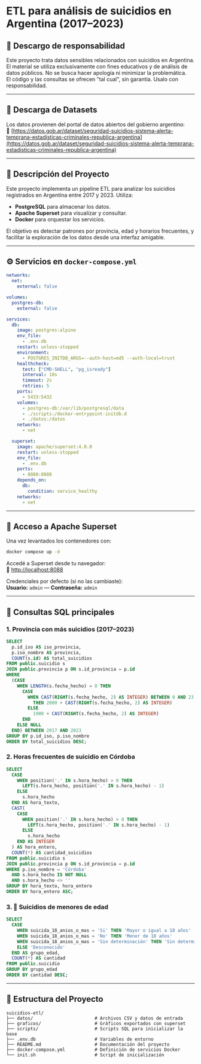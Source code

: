 # ETL para análisis de suicidios en Argentina (2017–2023)

## 🧾 Descargo de responsabilidad

Este proyecto trata datos sensibles relacionados con suicidios en Argentina. El material se utiliza exclusivamente con fines educativos y de análisis de datos públicos. No se busca hacer apología ni minimizar la problemática.  
El código y las consultas se ofrecen "tal cual", sin garantía. Usalo con responsabilidad.

---

## 📂 Descarga de Datasets

Los datos provienen del portal de datos abiertos del gobierno argentino:  
🔗 [https://datos.gob.ar/dataset/seguridad-suicidios-sistema-alerta-temprana-estadisticas-criminales-republica-argentina](https://datos.gob.ar/dataset/seguridad-suicidios-sistema-alerta-temprana-estadisticas-criminales-republica-argentina)

---

## 📌 Descripción del Proyecto

Este proyecto implementa un pipeline ETL para analizar los suicidios registrados en Argentina entre 2017 y 2023. Utiliza:

- **PostgreSQL** para almacenar los datos.
- **Apache Superset** para visualizar y consultar.
- **Docker** para orquestar los servicios.

El objetivo es detectar patrones por provincia, edad y horarios frecuentes, y facilitar la exploración de los datos desde una interfaz amigable.

---

## ⚙️ Servicios en `docker-compose.yml`

```yaml
networks:
  net:
    external: false

volumes:
  postgres-db:
    external: false

services:
  db:
    image: postgres:alpine
    env_file:
      - .env.db
    restart: unless-stopped
    environment:
      - POSTGRES_INITDB_ARGS=--auth-host=md5 --auth-local=trust
    healthcheck:
      test: ["CMD-SHELL", "pg_isready"]
      interval: 10s
      timeout: 2s
      retries: 5
    ports:
      - 5433:5432
    volumes:
      - postgres-db:/var/lib/postgresql/data
      - ./scripts:/docker-entrypoint-initdb.d
      - ./datos:/datos
    networks:
      - net

  superset:
    image: apache/superset:4.0.0
    restart: unless-stopped
    env_file:
      - .env.db
    ports:
      - 8088:8088
    depends_on:
      db:
        condition: service_healthy
    networks:
      - net
```

---

## 🧭 Acceso a Apache Superset

Una vez levantados los contenedores con:

```bash
docker compose up -d
```

Accedé a Superset desde tu navegador:  
🔗 [http://localhost:8088](http://localhost:8088)

Credenciales por defecto (si no las cambiaste):  
**Usuario:** `admin` — **Contraseña:** `admin`

---

## 🧠 Consultas SQL principales

### 1. Provincia con más suicidios (2017–2023)

```sql
SELECT
  p.id_iso AS iso_provincia,
  p.iso_nombre AS provincia,
  COUNT(s.id) AS total_suicidios
FROM public.suicidio s
JOIN public.provincia p ON s.id_provincia = p.id
WHERE
  (CASE
    WHEN LENGTH(s.fecha_hecho) = 8 THEN
      CASE
        WHEN CAST(RIGHT(s.fecha_hecho, 2) AS INTEGER) BETWEEN 0 AND 23
          THEN 2000 + CAST(RIGHT(s.fecha_hecho, 2) AS INTEGER)
        ELSE
          1900 + CAST(RIGHT(s.fecha_hecho, 2) AS INTEGER)
      END
    ELSE NULL
  END) BETWEEN 2017 AND 2023
GROUP BY p.id_iso, p.iso_nombre
ORDER BY total_suicidios DESC;
```

### 2. Horas frecuentes de suicidio en Córdoba

```sql
SELECT
  CASE
    WHEN position('.' IN s.hora_hecho) > 0 THEN
      LEFT(s.hora_hecho, position('.' IN s.hora_hecho) - 1)
    ELSE
      s.hora_hecho
  END AS hora_texto,
  CAST(
    CASE
      WHEN position('.' IN s.hora_hecho) > 0 THEN
        LEFT(s.hora_hecho, position('.' IN s.hora_hecho) - 1)
      ELSE
        s.hora_hecho
    END AS INTEGER
  ) AS hora_entero,
  COUNT(*) AS cantidad_suicidios
FROM public.suicidio s
JOIN public.provincia p ON s.id_provincia = p.id
WHERE p.iso_nombre = 'Córdoba'
  AND s.hora_hecho IS NOT NULL
  AND s.hora_hecho <> ''
GROUP BY hora_texto, hora_entero
ORDER BY hora_entero ASC;
```

### 3. 👶 Suicidios de menores de edad

```sql
SELECT
  CASE
    WHEN suicida_18_anios_o_mas = 'Si' THEN 'Mayor o igual a 18 años'
    WHEN suicida_18_anios_o_mas = 'No' THEN 'Menor de 18 años'
    WHEN suicida_18_anios_o_mas = 'Sin determinación' THEN 'Sin determinación'
    ELSE 'Desconocido'
  END AS grupo_edad,
  COUNT(*) AS cantidad
FROM public.suicidio
GROUP BY grupo_edad
ORDER BY cantidad DESC;
```

---

## 📁 Estructura del Proyecto

```
suicidios-etl/
├── datos/                       # Archivos CSV y datos de entrada
├── graficos/                    # Gráficos exportados con superset
├── scripts/                     # Scripts SQL para inicializar la base
├── .env.db                      # Variables de entorno
├── README.md                    # Documentación del proyecto
├── docker-compose.yml           # Definición de servicios Docker
└── init.sh                      # Script de inicialización

```
